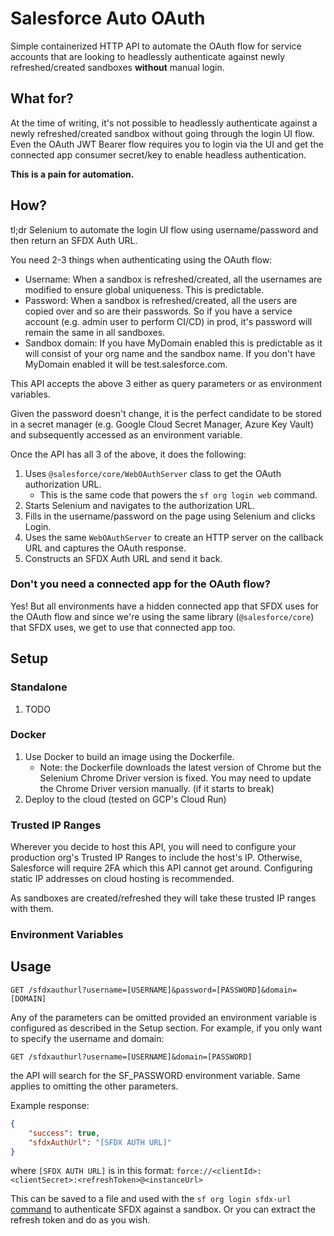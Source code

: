 # Salesforce Auto OAuth

Simple containerized HTTP API to automate the OAuth flow for service accounts that are looking to headlessly authenticate against newly refreshed/created sandboxes **without** manual login.

## What for?

At the time of writing, it's not possible to headlessly authenticate against a newly refreshed/created sandbox without going through the login UI flow. Even the OAuth JWT Bearer flow requires you to login via the UI and get the connected app consumer secret/key to enable headless authentication.

**This is a pain for automation.**

## How?

tl;dr Selenium to automate the login UI flow using username/password and then return an SFDX Auth URL.

You need 2-3 things when authenticating using the OAuth flow:

* Username: When a sandbox is refreshed/created, all the usernames are modified to ensure global uniqueness. This is predictable.
* Password: When a sandbox is refreshed/created, all the users are copied over and so are their passwords. So if you have a service account (e.g. admin user to perform CI/CD) in prod, it's password will remain the same in all sandboxes.
* Sandbox domain: If you have MyDomain enabled this is predictable as it will consist of your org name and the sandbox name. If you don't have MyDomain enabled it will be test.salesforce.com.

This API accepts the above 3 either as query parameters or as environment variables.

Given the password doesn't change, it is the perfect candidate to be stored in a secret manager (e.g. Google Cloud Secret Manager, Azure Key Vault) and subsequently accessed as an environment variable.

Once the API has all 3 of the above, it does the following:

1. Uses `@salesforce/core/WebOAuthServer` class to get the OAuth authorization URL.
    * This is the same code that powers the `sf org login web` command.
2. Starts Selenium and navigates to the authorization URL.
3. Fills in the username/password on the page using Selenium and clicks Login.
4. Uses the same `WebOAuthServer` to create an HTTP server on the callback URL and captures the OAuth response.
5. Constructs an SFDX Auth URL and send it back.

### Don't you need a connected app for the OAuth flow?

Yes! But all environments have a hidden connected app that SFDX uses for the OAuth flow and since we're using the same library (`@salesforce/core`) that SFDX uses, we get to use that connected app too.

## Setup

### Standalone

1. TODO


### Docker

1. Use Docker to build an image using the Dockerfile.
    * Note: the Dockerfile downloads the latest version of Chrome but the Selenium Chrome Driver version is fixed. You may need to update the Chrome Driver version manually. (if it starts to break)
2. Deploy to the cloud (tested on GCP's Cloud Run)

### Trusted IP Ranges

Wherever you decide to host this API, you will need to configure your production org's Trusted IP Ranges to include the host's IP. Otherwise, Salesforce will require 2FA which this API cannot get around. Configuring static IP addresses on cloud hosting is recommended.

As sandboxes are created/refreshed they will take these trusted IP ranges with them.

### Environment Variables



<!-- 3. (optionally) Configure your cloud to inject secrets as environment variables.
    * SF_USERNAME
    * SF_PASSWORD (recommended)
    * SF_DOMAIN -->

## Usage

`GET /sfdxauthurl?username=[USERNAME]&password=[PASSWORD]&domain=[DOMAIN]`

Any of the parameters can be omitted provided an environment variable is configured as described in the Setup section. For example, if you only want to specify the username and domain:

`GET /sfdxauthurl?username=[USERNAME]&domain=[PASSWORD]`

the API will search for the SF_PASSWORD environment variable. Same applies to omitting the other parameters.

Example response:
```json
{
	"success": true,
	"sfdxAuthUrl": "[SFDX AUTH URL]"
}
```

where `[SFDX AUTH URL]` is in this format: `force://<clientId>:<clientSecret>:<refreshToken>@<instanceUrl>`

This can be saved to a file and used with the `sf org login sfdx-url` [command](https://developer.salesforce.com/docs/atlas.en-us.sfdx_cli_reference.meta/sfdx_cli_reference/cli_reference_org_commands_unified.htm#cli_reference_org_login_sfdx-url_unified) to authenticate SFDX against a sandbox. Or you can extract the refresh token and do as you wish.
